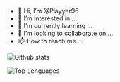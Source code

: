 - 👋 Hi, I’m @Playyer96
- 👀 I’m interested in ...
- 🌱 I’m currently learning ...
- 💞️ I’m looking to collaborate on ...
- 📫 How to reach me ...

<!---
Playyer96/Playyer96 is a ✨ special ✨ repository because its `README.md` (this file) appears on your GitHub profile.
You can click the Preview link to take a look at your changes.
--->

![Github stats](https://github-readme-stats.vercel.app/api?username=Playyer96&count_private=true&show_icons=true&theme=radical)

![Top Lenguages](https://github-readme-stats.vercel.app/api/top-langs/?username=Playyer96&show_icons=true&theme=radical)
